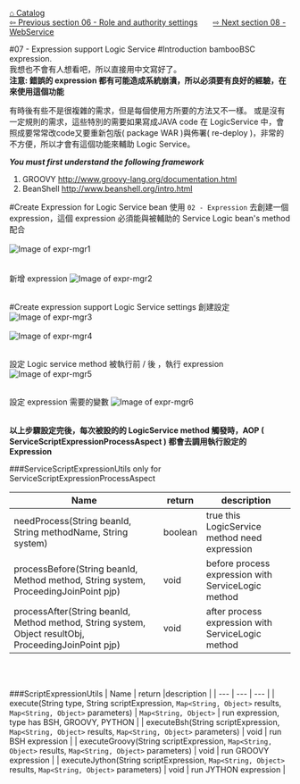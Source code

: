 <a href="https://github.com/billchen198318/bamboobsc/blob/master/core-doc/dev-docs/00-Catalog.md">⌂ Catalog</a><br/>
<a href="https://github.com/billchen198318/bamboobsc/blob/master/core-doc/dev-docs/06-RoleAndAuthoritySettings.md">⇦ 
Previous section 06 - Role and authority settings</a>
&nbsp;&nbsp;&nbsp;&nbsp;&nbsp;
<a href="https://github.com/billchen198318/bamboobsc/blob/master/core-doc/dev-docs/08-WebService.md">⇨ 
Next section 08 - WebService</a>

#07 - Expression support Logic Service
#Introduction
bambooBSC expression.<br>
我想也不會有人想看吧，所以直接用中文寫好了。<br/>
**注意: 錯誤的 expression 都有可能造成系統崩潰，所以必須要有良好的經驗，在來使用這個功能**<br/>

有時後有些不是很複雜的需求，但是每個使用方所要的方法又不一樣。
或是沒有一定規則的需求，這些特別的需要如果寫成JAVA code 在 LogicService 中，會照成要常常改code又要重新包版( package WAR )與佈署( re-deploy )，非常的不方便，所以才會有這個功能來輔助 Logic Service。


***You must first understand the following framework***<br/>
1. GROOVY http://www.groovy-lang.org/documentation.html<br/>
2. BeanShell http://www.beanshell.org/intro.html


#Create Expression for Logic Service bean
使用 `02 - Expression` 去創建一個expression，這個 expression 必須能與被輔助的 Service Logic bean's method 配合<br/>
<br/>
![Image of expr-mgr1](https://raw.githubusercontent.com/billchen198318/bamboobsc/master/core-doc/dev-docs/pics/07-001.jpg)
<br/>
<br/>
<br/>
新增 expression
![Image of expr-mgr2](https://raw.githubusercontent.com/billchen198318/bamboobsc/master/core-doc/dev-docs/pics/07-002.jpg)
<br/>
<br/>

#Create expression support Logic Service settings
創建設定<br/>
![Image of expr-mgr3](https://raw.githubusercontent.com/billchen198318/bamboobsc/master/core-doc/dev-docs/pics/07-003.jpg)
<br/>
<br/>
![Image of expr-mgr4](https://raw.githubusercontent.com/billchen198318/bamboobsc/master/core-doc/dev-docs/pics/07-004.jpg)
<br/>
<br/>

設定 Logic service method 被執行前 / 後 ，執行 expression
![Image of expr-mgr5](https://raw.githubusercontent.com/billchen198318/bamboobsc/master/core-doc/dev-docs/pics/07-005.jpg)
<br/>
<br/>

設定 expression 需要的變數
![Image of expr-mgr6](https://raw.githubusercontent.com/billchen198318/bamboobsc/master/core-doc/dev-docs/pics/07-006.jpg)
<br/>
<br/>

**以上步驟設定完後，每次被設的的 LogicService method 觸發時，AOP ( ServiceScriptExpressionProcessAspect ) 都會去調用執行設定的 Expression**


###ServiceScriptExpressionUtils only for ServiceScriptExpressionProcessAspect 

| Name | return |description |
| --- | --- | --- |
| needProcess(String beanId, String methodName, String system) | boolean | true this LogicService method need expression |
| processBefore(String beanId, Method method, String system, ProceedingJoinPoint pjp) | void | before process expression with ServiceLogic method |
| processAfter(String beanId, Method method, String system, Object resultObj, ProceedingJoinPoint pjp) | void | after process expression with ServiceLogic method |


<br/>
<br/>

###ScriptExpressionUtils
| Name | return |description |
| --- | --- | --- |
| execute(String type, String scriptExpression, `Map<String, Object>` results, `Map<String, Object>` parameters) | `Map<String, Object>` | run expression, type has BSH, GROOVY, PYTHON |
| executeBsh(String scriptExpression, `Map<String, Object>` results, `Map<String, Object>` parameters) | void | run BSH expression |
| executeGroovy(String scriptExpression, `Map<String, Object>` results, `Map<String, Object>` parameters) | void | run GROOVY expression |
| executeJython(String scriptExpression, `Map<String, Object>` results, `Map<String, Object>` parameters) | void | run JYTHON expression |


